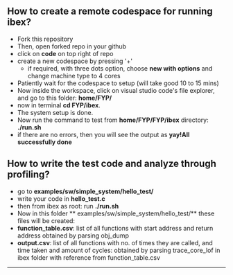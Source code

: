 How to create a remote codespace for running ibex?
---
- Fork this repository
- Then, open forked repo in your github
- click on **code** on top right of repo
- create a new codespace by pressing '+'
    - if required, with three dots option, choose **new with options** and change machine type to 4 cores 
- Patiently wait for the codespace to setup (will take good 10 to 15 mins)
- Now inside the workspace, click on visual studio code's file explorer, and go to this folder: **home/FYP/**
- now in terminal **cd FYP/ibex**.
- The system setup is done.
- Now run the command to test from **home/FYP/FYP/ibex** directory: **./run.sh**
- if there are no errors, then you will see the output as **yay!All successfully done**

## How to write the test code and analyze through profiling?
- go to **examples/sw/simple_system/hello_test/**
- write your code in **hello_test.c**
- then from ibex as root: run **./run.sh**
- Now in this folder ** examples/sw/simple_system/hello_test/** these files will be created:
-  **function_table.csv**: list of all functions with start address and return address obtained by parsing obj_dump
-   **output.csv**: list of all functions with no. of times they are called, and time taken and amount of cycles: obtained by parsing trace_core_lof in ibex folder with reference from function_table.csv

---

